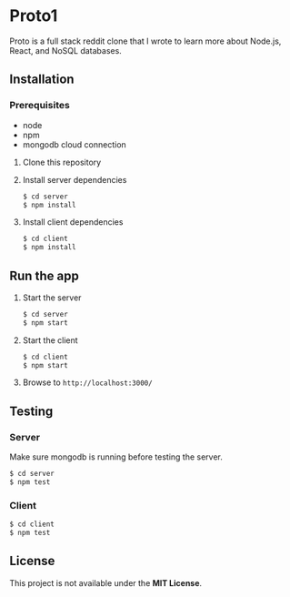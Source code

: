 # Proto1

Proto is a full stack reddit clone that I wrote to learn more about Node.js, React, and NoSQL databases. 

## Installation

### Prerequisites

* node
* npm
* mongodb cloud connection 

1. Clone this repository

2. Install server dependencies
    ```bash
    $ cd server
    $ npm install
    ```
3. Install client dependencies
    ```bash
    $ cd client
    $ npm install
    ```

## Run the app

1. Start the server
    ```bash
    $ cd server
    $ npm start
    ```
2. Start the client
    ```bash
    $ cd client
    $ npm start
    ```
4. Browse to `http://localhost:3000/`

## Testing

### Server
Make sure mongodb is running before testing the server.
```bash
$ cd server
$ npm test
```

### Client
```bash
$ cd client
$ npm test
```

## License

This project is not available under the **MIT License**.
